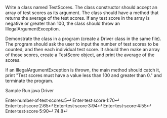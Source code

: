 Write a class named TestScores. The class constructor should accept an array of test scores as its argument.
The class should have a method that returns the average of the test scores. 
If any test score in the array is negative or greater than 100, the class should throw an IllegalArgumentException.

Demonstrate the class in a program (create a Driver class in the same file). 
The program should ask the user to input the number of test scores to be counted, and then each individual test score.
It should then make an array of those scores, create a TestScore object, and print the average of the scores.

If an IllegalArgumentException is thrown, the main method should catch it, print "Test scores must have a value less than 100 and greater than 0." and terminate the program.

Sample Run
java Driver

Enter·number·of·test·scores:5↵
Enter·test·score·1:70↵
Enter·test·score·2:65↵
Enter·test·score·3:94↵
Enter·test·score·4:55↵
Enter·test·score·5:90↵
74.8↵